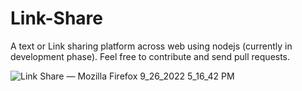 # Link-Share
A text or Link sharing platform across web using nodejs (currently in development phase).
Feel free to contribute and send pull requests.

![Link Share — Mozilla Firefox 9_26_2022 5_16_42 PM](https://user-images.githubusercontent.com/59504320/192268769-91215fff-51b5-4459-b1db-99fc6461c2d2.png)
